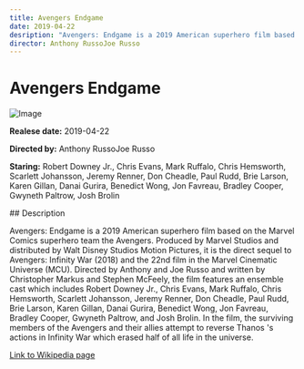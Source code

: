 ```yaml
---
title: Avengers Endgame
date: 2019-04-22
desription: "Avengers: Endgame is a 2019 American superhero film based on the Marvel Comics superhero team the Avengers. Produced by Marvel Studios and distributed by Walt Disney Studios Motion Pictures, it is the direct sequel to Avengers: Infinity War (2018) and the 22nd film in the Marvel Cinematic Universe (MCU). Directed by Anthony and Joe Russo and written by Christopher Markus and Stephen McFeely, the film features an ensemble cast which includes Robert Downey Jr., Chris Evans, Mark Ruffalo, Chris Hemsworth, Scarlett Johansson, Jeremy Renner, Don Cheadle, Paul Rudd, Brie Larson, Karen Gillan, Danai Gurira, Benedict Wong, Jon Favreau, Bradley Cooper, Gwyneth Paltrow, and Josh Brolin. In the film, the surviving members of the Avengers and their allies attempt to reverse Thanos 's actions in Infinity War which erased half of all life in the universe."
director: Anthony RussoJoe Russo
---
```


# Avengers Endgame
![Image](https://images.bauerhosting.com/legacy/media/5d94/d550/c11f/b23b/b031/c3cb/avengers-endgame.jpg?auto=format&amp;w=1440&amp;q=80)

<p><strong>Realese date:</strong> 2019-04-22</p>
<p><strong>Directed by:</strong> Anthony RussoJoe Russo</p>
<p><strong>Staring:</strong> Robert Downey Jr., Chris Evans, Mark Ruffalo, Chris Hemsworth, Scarlett Johansson, Jeremy Renner, Don Cheadle, Paul Rudd, Brie Larson, Karen Gillan, Danai Gurira, Benedict Wong, Jon Favreau, Bradley Cooper, Gwyneth Paltrow, Josh Brolin</p>
## Description
<p>Avengers: Endgame is a 2019 American superhero film based on the Marvel Comics superhero team the Avengers. Produced by Marvel Studios and distributed by Walt Disney Studios Motion Pictures, it is the direct sequel to Avengers: Infinity War (2018) and the 22nd film in the Marvel Cinematic Universe (MCU). Directed by Anthony and Joe Russo and written by Christopher Markus and Stephen McFeely, the film features an ensemble cast which includes Robert Downey Jr., Chris Evans, Mark Ruffalo, Chris Hemsworth, Scarlett Johansson, Jeremy Renner, Don Cheadle, Paul Rudd, Brie Larson, Karen Gillan, Danai Gurira, Benedict Wong, Jon Favreau, Bradley Cooper, Gwyneth Paltrow, and Josh Brolin. In the film, the surviving members of the Avengers and their allies attempt to reverse Thanos 's actions in Infinity War which erased half of all life in the universe.</p>

<a href="https://en.wikipedia.org/wiki/Avengers:_Endgame">Link to Wikipedia page</a>

